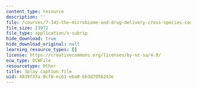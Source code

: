 ```yaml
---
content_type: resource
description: ''
file: /courses/7-341-the-microbiome-and-drug-delivery-cross-species-communication-in-health-and-disease-spring-2018/4839f37a0cf0ec61eba0bb3d7056243e_blD8f7MOhFQ.srt
file_size: 23972
file_type: application/x-subrip
hide_download: true
hide_download_original: null
learning_resource_types: []
license: https://creativecommons.org/licenses/by-nc-sa/4.0/
ocw_type: OCWFile
resourcetype: Other
title: 3play caption file
uid: 4839f37a-0cf0-ec61-eba0-bb3d7056243e
---
```

